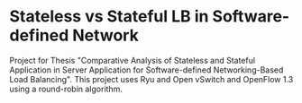 # Stateless vs Stateful LB in Software-defined Network

Project for Thesis "Comparative Analysis of Stateless and Stateful Application in Server Application for Software-defined Networking-Based Load Balancing". This project uses Ryu and Open vSwitch and OpenFlow 1.3 using a round-robin algorithm.
